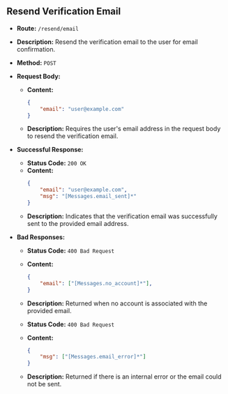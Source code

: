 
## Resend Verification Email

-   **Route:** `/resend/email`
-   **Description:** Resend the verification email to the user for email confirmation.
-   **Method:** `POST`
-   **Request Body:**
    -   **Content:**
        ```json
        {
            "email": "user@example.com"
        }
        ```
    -   **Description:** Requires the user's email address in the request body to resend the verification email.

-   **Successful Response:**
    -   **Status Code:** `200 OK`
    -   **Content:**
        ```json
        {
            "email": "user@example.com",
            "msg": "[Messages.email_sent]*"
        }
        ```
    -   **Description:** Indicates that the verification email was successfully sent to the provided email address.

-   **Bad Responses:**
    -   **Status Code:** `400 Bad Request`
    -   **Content:**
        ```json
        {
            "email": ["[Messages.no_account]*"],
        }
        ```
    -   **Description:** Returned when no account is associated with the provided email.

    -   **Status Code:** `400 Bad Request`
    -   **Content:**
        ```json
        {
            "msg": ["[Messages.email_error]*"]
        }
        ```
    -   **Description:** Returned if there is an internal error or the email could not be sent.


